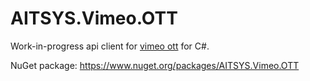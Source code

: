 # AITSYS.Vimeo.OTT

Work-in-progress api client for [vimeo ott](https://vimeo.com/ott) for C#.

NuGet package: https://www.nuget.org/packages/AITSYS.Vimeo.OTT
